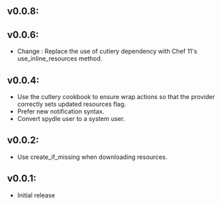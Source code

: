 ## v0.0.8:

## v0.0.6:

* Change  : Replace the use of cutlery dependency with Chef 11's use_inline_resources method.

## v0.0.4:

* Use the cutlery cookbook to ensure wrap actions so that the provider correctly sets updated resources flag.
* Prefer new notification syntax.
* Convert spydle user to a system user.

## v0.0.2:

* Use create_if_missing when downloading resources.

## v0.0.1:

* Initial release
